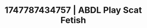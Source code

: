 ---
categories:
- Cuckold kink
- Artistic control
- Coworker crush
- Candlelit scenes
- Athlete
image: /assets/images/1747787434757.jpg
layout: post
seo:
  description: Featured content with exclusive ABDL Play, Scat Fetish. HD images available.
  keywords: ABDL Play, Scat Fetish
  og_image: /assets/images/1747787434757.jpg
  schema_type: VisualArtwork
tags:
- '#1747787434757'
- Scat Fetish
- ABDL Play
title: 1747787434757 | ABDL Play Scat Fetish
---